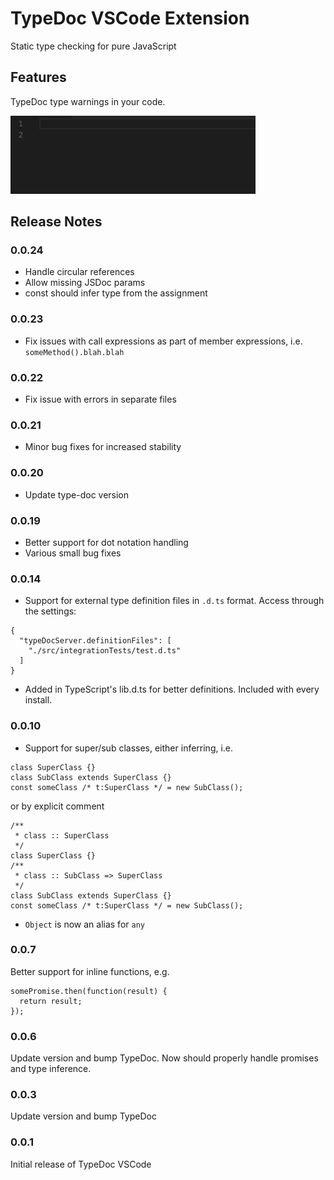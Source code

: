 # TypeDoc VSCode Extension
Static type checking for pure JavaScript

## Features

TypeDoc type warnings in your code.

![TypeDocWarnings](images/type-doc-demo.gif)

## Release Notes

### 0.0.24

- Handle circular references
- Allow missing JSDoc params
- const should infer type from the assignment

### 0.0.23

- Fix issues with call expressions as part of member expressions, i.e. `someMethod().blah.blah`

### 0.0.22

- Fix issue with errors in separate files

### 0.0.21

- Minor bug fixes for increased stability

### 0.0.20

- Update type-doc version

### 0.0.19

- Better support for dot notation handling
- Various small bug fixes

### 0.0.14

- Support for external type definition files in `.d.ts` format. Access through the settings:
```
{
  "typeDocServer.definitionFiles": [
    "./src/integrationTests/test.d.ts"
  ]
}
```
- Added in TypeScript's lib.d.ts for better definitions. Included with every install.

### 0.0.10

- Support for super/sub classes, either inferring, i.e.
```
class SuperClass {}
class SubClass extends SuperClass {}
const someClass /* t:SuperClass */ = new SubClass();
```
or by explicit comment
```
/**
 * class :: SuperClass
 */
class SuperClass {}
/**
 * class :: SubClass => SuperClass
 */
class SubClass extends SuperClass {}
const someClass /* t:SuperClass */ = new SubClass();
```
- `Object` is now an alias for `any`

### 0.0.7

Better support for inline functions, e.g.

```
somePromise.then(function(result) {
  return result;
});
```

### 0.0.6

Update version and bump TypeDoc. Now should properly handle promises and type inference.

### 0.0.3

Update version and bump TypeDoc

### 0.0.1

Initial release of TypeDoc VSCode
